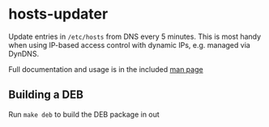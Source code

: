 # hosts-updater


Update entries in `/etc/hosts` from DNS every 5 minutes. This is most handy when using IP-based access control with dynamic IPs, e.g. managed via DynDNS.

Full documentation and usage is in the included [man page](hosts-updater.1.ronn)

## Building a DEB


Run `make deb` to build the DEB package in out
